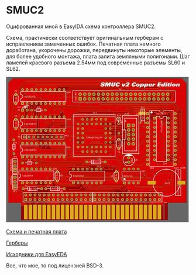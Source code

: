 # SMUC2

Оцифрованная мной в EasyIDA схема контроллера SMUC2.

Схема, практически соответствует оригинальным герберам с исправлением замеченных ошибок. 
Печатная плата немного доработана, укорочены дорожки, передвинуты некоторые элементы, для более удобного монтажа, плата залита земляными полигонами.
Шаг ламелей краевого разъема 2.54мм под современные разъемы SL60 и SL62.

![image](Export/render.jpg)

[Схема и печатная плата](Export)

[Герберы](Gerbers)

[Исходники для EasyEDA](Sources)

Все, что мое, то под лицензией BSD-3.
